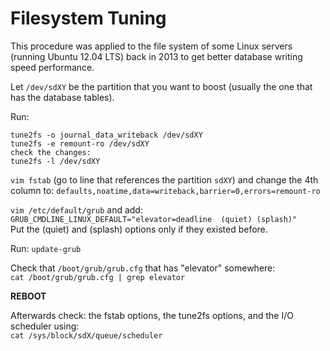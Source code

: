 # Filesystem Tuning

This procedure was applied to the file system of some Linux servers (running 
Ubuntu 12.04 LTS) back in 2013 to get better database writing speed performance.

Let `/dev/sdXY` be the partition that you want to boost (usually the one that 
has the database tables).

Run:
```
tune2fs -o journal_data_writeback /dev/sdXY
tune2fs -e remount-ro /dev/sdXY
check the changes:
tune2fs -l /dev/sdXY
```

`vim fstab` (go to line that references the partition `sdXY`) and change the 4th 
column to: `defaults,noatime,data=writeback,barrier=0,errors=remount-ro`

`vim /etc/default/grub` and add: `GRUB_CMDLINE_LINUX_DEFAULT="elevator=deadline 
(quiet) (splash)"`  
Put the (quiet) and (splash) options only if they existed before.

Run:
`update-grub`

Check that `/boot/grub/grub.cfg` that has "elevator" somewhere:  
`cat /boot/grub/grub.cfg | grep elevator`

**REBOOT**

Afterwards check: the fstab options, the tune2fs options, and the I/O scheduler 
using:   
`cat /sys/block/sdX/queue/scheduler`
